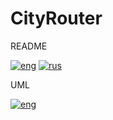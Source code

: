 # CityRouter

README

[![eng](https://img.shields.io/badge/lang-eng-blue.svg)](https://github.com/holodnii/CityRouter/blob/main/readme_eng.md)
[![rus](https://img.shields.io/badge/lang-rus-red.svg)](https://github.com/holodnii/CityRouter/blob/main/readme_rus.md)

UML

[![eng](https://img.shields.io/badge/lang-eng-blue.svg)](https://github.com/holodnii/CityRouter/blob/main/UML.svg)
